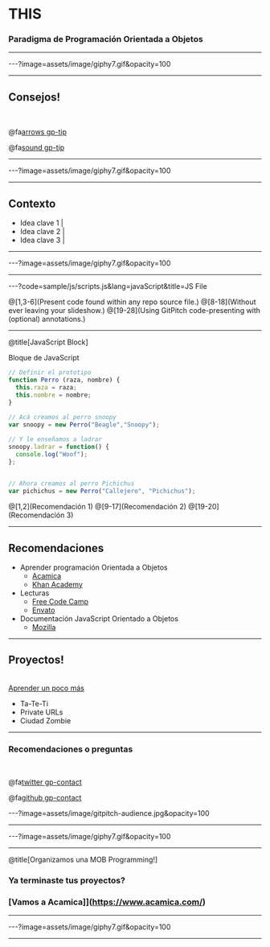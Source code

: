 # THIS

### Paradigma de Programación Orientada a Objetos

---

---?image=assets/image/giphy7.gif&opacity=100

---

## Consejos!

<br>

@fa[arrows gp-tip](Contexto)

@fa[sound gp-tip](Referencia)

---

---?image=assets/image/giphy7.gif&opacity=100

---

## Contexto

- Idea clave 1 |
- Idea clave 2 |
- Idea clave 3 |

---

---?image=assets/image/giphy7.gif&opacity=100

---

---?code=sample/js/scripts.js&lang=javaScript&title=JS File

@[1,3-6](Present code found within any repo source file.)
@[8-18](Without ever leaving your slideshow.)
@[19-28](Using GitPitch code-presenting with (optional) annotations.)

---

@title[JavaScript Block]

<p><span class="slide-title">Bloque de JavaScript</span></p>

```javascript
// Definir el prototipo
function Perro (raza, nombre) {
  this.raza = raza;
  this.nombre = nombre;
}
 
// Acá creamos al perro snoopy 
var snoopy = new Perro("Beagle","Snoopy");

// Y le enseñamos a ladrar
snoopy.ladrar = function() {
  console.log("Woof");
};

 
// Ahora creamos al perro Pichichus 
var pichichus = new Perro("Callejero", "Pichichus");

```

@[1,2](Recomendación 1)
@[9-17](Recomendación 2)
@[19-20](Recomendación 3)

---

## Recomendaciones

- Aprender programación Orientada a Objetos
  + [Acamica](https://www.acamica.com/clases/8343/javascript-objetos)
  + [Khan Academy](https://es.khanacademy.org/computing/computer-programming/programming/object-oriented/p/challenge-double-rainbow)
- Lecturas
  + [Free Code Camp](https://medium.freecodecamp.org/intro-to-object-oriented-programming-oop-with-javascript-made-easy-a317b87d6943)
   + [Envato](https://code.tutsplus.com/es/articles/Object-Oriented-Programming-JavaScript--cms-29256)
- Documentación JavaScript Orientado a Objetos
  + [Mozilla](https://developer.mozilla.org/es/docs/Web/JavaScript/Introducci%C3%B3n_a_JavaScript_orientado_a_objetos)

  
---

## Proyectos!

<div class="left">
    <i class="fa fa-user-secret fa-5x" aria-hidden="true"> </i><br>
    <a href="https://www.acamica.com/" class="pro-link">
    Aprender un poco más</a>
</div>
<div class="right">
    <ul>
        <li>Ta-Te-Ti</li>
        <li>Private URLs</li>
        <li>Ciudad Zombie</li>
    </ul>
</div>

---

### Recomendaciones o preguntas

<br>

@fa[twitter gp-contact](@roldanjorgex)

@fa[github gp-contact](jorgeroldan)

---?image=assets/image/gitpitch-audience.jpg&opacity=100

---

---?image=assets/image/giphy7.gif&opacity=100

---

@title[Organizamos una MOB Programming!]

### <span class="white">Ya terminaste tus proyectos?</span>
### [Vamos a Acamica]](https://www.acamica.com/)


---

---?image=assets/image/giphy7.gif&opacity=100

---